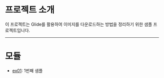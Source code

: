 # 프로젝트 소개

이 프로젝트는 Glide를 활용하여 이미지를 다운로드하는 방법을 정리하기 위한 샘플 프로젝트입니다.

---

# 모듈

* [ex01](./ex01/readme.md): 1번째 샘플